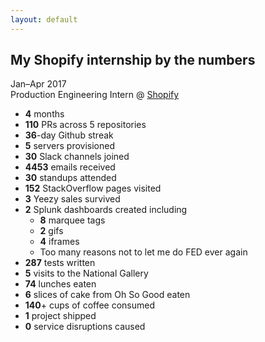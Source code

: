 ```yaml
---
layout: default
---
```



## My Shopify internship by the numbers
Jan–Apr 2017  
Production Engineering Intern @ [Shopify](//shopify.com/)

- **4** months
- **110** PRs across 5 repositories  
- **36**-day Github streak  
- **5** servers provisioned  
- **30** Slack channels joined  
- **4453** emails received  
- **30** standups attended  
- **152** StackOverflow pages visited  
- **3** Yeezy sales survived  
- **2** Splunk dashboards created including
	- **8** marquee tags
	- **2** gifs
	- **4** iframes
	- Too many reasons not to let me do FED ever again
- **287** tests written  
- **5** visits to the National Gallery   
- **74** lunches eaten  
- **6** slices of cake from Oh So Good eaten  
- **140**+ cups of coffee consumed  
- **1** project shipped
- **0** service disruptions caused  